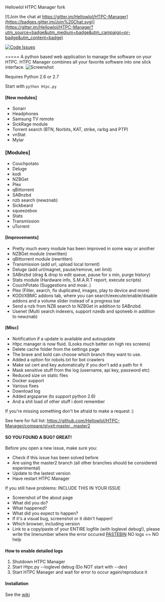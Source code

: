 Hellowlol HTPC Manager fork

[![Join the chat at https://gitter.im/Hellowlol/HTPC-Manager](https://badges.gitter.im/Join%20Chat.svg)](https://gitter.im/Hellowlol/HTPC-Manager?utm_source=badge&utm_medium=badge&utm_campaign=pr-badge&utm_content=badge)

[![Code Issues](https://www.quantifiedcode.com/api/v1/project/3722bd15e2524fb590cbf6b8c86a920b/badge.svg)](https://www.quantifiedcode.com/app/project/3722bd15e2524fb590cbf6b8c86a920b)

=====
A python based web application to manage the software on your HTPC. HTPC Manager combines all your favorite software into one slick interface.
![Screenshot](http://i.imgur.com/6QEWPFf.png)

Requires Python 2.6 or 2.7

Start with ```python Htpc.py```


#### [New modules]
- Sonarr
- Headphones
- Samsung TV remote
- SickRage module
- Torrent search (BTN, Norbits, KAT, strike, rarbg and PTP)
- vnStat
- Mylar

### [Modules]
- Couchpotato
- Deluge
- kodi
- NZBGet
- Plex
- qBittorrent
- SABnzbd
- nzb search (newznab)
- Sickbeard
- squeezebox
- Stats
- Transmission
- uTorrent

#### [Improvements]
- Pretty much every module has been improved in some way or another
- NZBGet module (rewritten)
- qBittorrent module (rewritten)
- Transmission (add url, upload local torrent)
- Deluge (add url/magnet, pause/remove, set limit)
- SABnzbd (drag & drop to edit queue, pause for x min, purge history)
- Stats module (Hardware info, S.M.A.R.T report, execute scripts)
- CouchPotato (Suggestions and moar..)
- Plex (Filter, search, fix duplicated, images, play to device and more)
- KODI/XBMC addons tab, where you can search/execute/enable/disable addons and a volume slider instead of a progress bar
- Send a nzb from NZB search to NZBGet in addition to SABnzbd.
- Usenet (Multi search indexers, support nzedb and spotweb in addition to newznab)

#### [Misc]
- Notification if a update is available and autoupdate
- Htpc manager is now fluid. (Looks much better on high res screens)
- Delete cache folder from the settings page
- The brave and bold can choose which branch they want to use.
- Added a option for robots.txt for bot crawlers
- Make ssl cert and key automatically if you don't add a path for it
- Mask sensitive stuff from the log (username, api key, password etc)
- Reduced size on static files
- Docker support
- Various fixes
- Download log
- Added argsparse (to support python 2.6)
- And a shit load of other stuff i dont remember

If you're missing something don't be afraid to make a request :)

See here for full list:
https://github.com/Hellowlol/HTPC-Manager/compare/styxit:master...master2

#### SO YOU FOUND A BUG? GREAT!

Before you open a new issue, make sure you:
- Check if this issue has been solved before
- Are using the master2 branch (all other branches should be considered experimental)
- Update to the lastest version
- Have restart HTPC Manager

If you still have problems: INCLUDE THIS IN YOUR ISSUE
 - Screenshot of the about page
 - What did you do?
 - What happened?
 - What did you expect to happen?
 - If it's a visual bug, screenshot or it didn't happen!
 - Which browser, including version
 - Link to a copy/paste of your ENTIRE logfile (with loglevel debug!), please write the linenumber where the error occured [PASTEBIN](http://www.pastebin.com) NO logs == NO help

#### How to enable detailed logs
1. Shutdown HTPC Manager
2. Start Htpc.py --loglevel debug (Do NOT start with --dev)
3. Start HTPC Manager and wait for error to occur again/reproduce it


#### Installation

See the [wiki](https://github.com/Hellowlol/HTPC-Manager/wiki)
